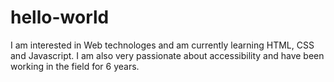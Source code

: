 # hello-world
I am interested in Web technologes and am currently learning HTML, CSS and Javascript. I am also very passionate about accessibility and have been working in the field for 6 years.
